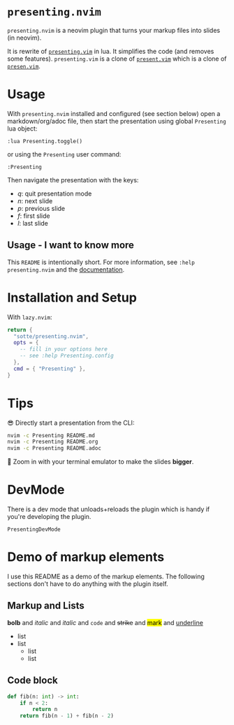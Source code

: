 # `presenting.nvim`

`presenting.nvim` is a neovim plugin that turns your markup
files into slides (in neovim).

It is rewrite of [`presenting.vim`](https://github.com/sotte/presenting.vim/) in lua.
It simplifies the code (and removes some features).
`presenting.vim` is a clone of [`present.vim`](https://github.com/pct/present.vim)
which is a clone of [`presen.vim`](https://github.com/sorah/presen.vim).

# Usage

With `presenting.nvim` installed and configured (see section below)
open a markdown/org/adoc file,
then start the presentation using global `Presenting` lua object:
```
:lua Presenting.toggle()
```
or using the `Presenting` user command:
```
:Presenting
```

Then navigate the presentation with the keys:
- *q*: quit presentation mode
- *n*: next slide
- *p*: previous slide
- *f*: first slide
- *l*: last slide


## Usage - I want to know more

This `README` is intentionally short.
For more information,
see `:help presenting.nvim`
and the [documentation](https://github.com/sotte/presenting.nvim/doc/presenting.txt).


# Installation and Setup

With `lazy.nvim`:
```lua
return {
  "sotte/presenting.nvim",
  opts = {
    -- fill in your options here
    -- see :help Presenting.config
  },
  cmd = { "Presenting" },
}
```


# Tips

😎 Directly start a presentation from the CLI:

```bash
nvim -c Presenting README.md
nvim -c Presenting README.org
nvim -c Presenting README.adoc
```

🔬 Zoom in with your terminal emulator
to make the slides **bigger**.


# DevMode

There is a dev mode that unloads+reloads the plugin 
which is handy if you're developing the plugin.

````
PresentingDevMode
````


# Demo of markup elements

I use this README as a demo of the markup elements.
The following sections don't have to do anything with the plugin itself.


## Markup and Lists

**bolb** and *italic* and _italic_ and `code`
and ~~strike~~ and <mark>mark</mark> and <u>underline</u>

- list
- list
  - list
  - list

## Code block

```python
def fib(n: int) -> int:
    if n < 2:
        return n
    return fib(n - 1) + fib(n - 2)
```
